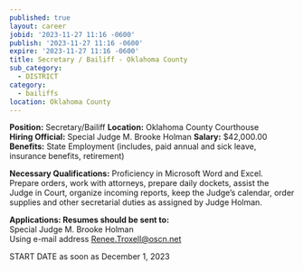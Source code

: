 ```yaml
---
published: true
layout: career
jobid: '2023-11-27 11:16 -0600'
publish: '2023-11-27 11:16 -0600'
expire: '2023-11-27 11:16 -0600'
title: Secretary / Bailiff - Oklahoma County
sub_category:
  - DISTRICT
category:
  - bailiffs
location: Oklahoma County
---
```

**Position:** Secretary/Bailiff
**Location:** Oklahoma County Courthouse	
**Hiring Official:** Special Judge M. Brooke Holman
**Salary:** $42,000.00
**Benefits:** State Employment (includes, paid annual and sick leave, insurance benefits, retirement)

**Necessary Qualifications:** Proficiency in Microsoft Word and Excel.  Prepare orders, work with attorneys, prepare daily dockets, assist the Judge in Court, organize incoming reports, keep the Judge’s calendar, order supplies and other secretarial duties as assigned by Judge Holman.

**Applications: Resumes should be sent to:**  
Special Judge M. Brooke Holman  
Using e-mail address [Renee.Troxell@oscn.net](mailto:Renee.Troxell@oscn.net)

START DATE as soon as December 1, 2023


